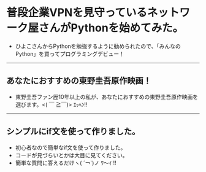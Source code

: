 # 普段企業VPNを見守っているネットワーク屋さんがPythonを始めてみた。
- ひよこさんからPythonを勉強するように勧められたので、「みんなのPython」を買ってプログラミングデビュー！

---
## あなたにおすすめの東野圭吾原作映画！
- 東野圭吾ファン歴10年以上の私が、あなたにおすすめの東野圭吾原作映画を選びます。<( ￣ ≧￣)> ｴｯﾍﾝ!!

---
## シンプルにif文を使って作りました。
- 初心者なので簡単なif文を使って作りました。
- コードが見づらいとかは大目に見てください。
- 簡単な質問に答えるだけヽ( ´￢`)ノ ﾜ～ｲ !!
